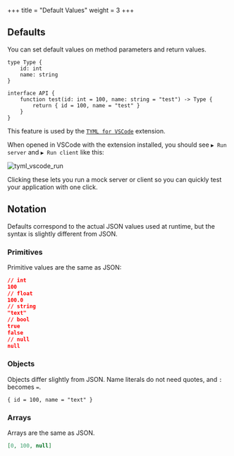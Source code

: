+++
title = "Default Values"
weight = 3
+++

## Defaults
You can set default values on method parameters and return values.
```tyml
type Type {
    id: int
    name: string
}

interface API {
    function test(id: int = 100, name: string = "test") -> Type {
        return { id = 100, name = "test" }
    }
}
```
This feature is used by the [`TYML for VSCode`](https://marketplace.visualstudio.com/items?itemName=bea4dev.tyml-lsp-vscode) extension.

When opened in VSCode with the extension installed, you should see `▶ Run server` and `▶ Run client` like this:

![tyml_vscode_run](https://tyml-org.github.io/tyml-docs-jp/chapter3/tyml_vscode_run.png)

Clicking these lets you run a mock server or client so you can quickly test your application with one click.

## Notation
Defaults correspond to the actual JSON values used at runtime, but the syntax is slightly different from JSON.

### Primitives
Primitive values are the same as JSON:
```json
// int
100
// float
100.0
// string
"text"
// bool
true
false
// null
null
```

### Objects
Objects differ slightly from JSON.
Name literals do not need quotes, and `:` becomes `=`.
```tyml
{ id = 100, name = "text" }
```

### Arrays
Arrays are the same as JSON.
```json
[0, 100, null]
```
